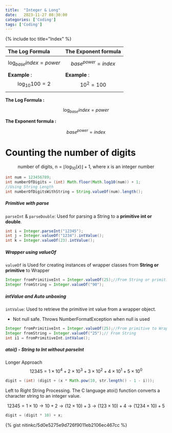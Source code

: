 ```yaml
---
title:  "Integer & Long"
date:   2023-11-27 08:30:00
categories: ['Coding']
tags: ['Coding']
---
```


{% include toc title="Index" %}


| **The Log Formula**                    | **The Exponent formula**          |
|:---------------------------------------|:----------------------------------|
| $$ \log_{base}{index} = {power} $$     | $$ base^{power} = index $$        |
| **Example** : $$ \log_{10}{100} = 2 $$ | **Example** :  $$ 10^{2} = 100 $$ |


**The Log Formula :**

$$ \log_{base}{index} = {power} $$

**The Exponent formula :**

$$ base^{power} = index $$

# Counting the number of digits

$$
\text{number of digits, n} = \lfloor \log_{10}(x) \rfloor + 1 \text{, where x is an integer number}
$$

```java
int num = 123456789;
int numberOfDigits = (int) Math.floor(Math.log10(num)) + 1;
//Using String Length
int numberOfDigitsWithString = String.valueOf(num).length();
```

##### Primitive with parse

`parseInt` & `parseDouble`: Used for parsing a String to a **primitive int or double**.

```java 
int i = Integer.parseInt("12345");
int j = Integer.valueOf("1234").intValue();
int k = Integer.valueOf(23).intValue();
```

##### Wrapper using valueOf

`valueOf` is Used for creating instances of wrapper classes from **String or primitive** to Wrapper

```java
Integer fromPrimitiveInt = Integer.valueOf(25);//From String or primitive to Wrapper
Integer fromString = Integer.valueOf("90");
```

##### intValue and Auto unboxing

`intValue`: Used to retrieve the primitive int value from a wrapper object.
- Not null safe. Throws NumberFormatException when null is used
```java
Integer fromPrimitiveInt = Integer.valueOf(25);//From primitive to Wrapper
Integer fromString = Integer.valueOf("25");// From String
int i1 = fromPrimitiveInt.intValue();
```

##### atoi() - String to Int without parseInt

Longer Approach
$$ 12345 = 1\times10^4 + 2\times10^3 + 3\times10^2 + 4\times10^1 + 5 \times 10^0 $$

```java
digit = (int) (digit + (x * Math.pow(10, str.length() - 1 - i)));
```

Left to Right String Processing. The C language atoi() function converts a character string to an integer value.

$$ 12345 = 1\times10 \rightarrow 10+2 \rightarrow (12\times10)+3 \rightarrow (123\times10)+4 \rightarrow (1234\times10)+5 $$
```java
digit = (digit * 10) + x;
```

{% gist nitinkc/5d0e5275e9d726f9011eb2106ec467cc %}